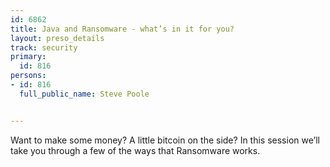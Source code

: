 ---
id: 6862
title: Java and Ransomware - what’s in it for you?
layout: preso_details
track: security
primary:
  id: 816
persons:
- id: 816
  full_public_name: Steve Poole

---
Want to make some money?  A little bitcoin on the side?  In this session we’ll take you through a few of the ways that Ransomware works. 